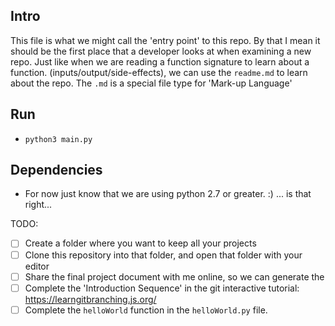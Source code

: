 Intro
- 
This file is what we might call the 'entry point' to this repo. By that I mean it should be the first place that a
developer looks at when examining a new repo. Just like when we are reading a function signature to learn about a function.
(inputs/output/side-effects), we can use the `readme.md` to learn about the repo. The `.md` is a special file type for 'Mark-up Language'

## Run
- `python3 main.py`

## Dependencies
- For now just know that we are using python 2.7 or greater. :) ... is that right...

TODO:
- [ ] Create a folder where you want to keep all your projects
- [ ] Clone this repository into that folder, and open that folder with your editor
- [ ] Share the final project document with me online, so we can generate the 
- [ ] Complete the 'Introduction Sequence' in the git interactive tutorial: https://learngitbranching.js.org/
- [ ] Complete the `helloWorld` function in the `helloWorld.py` file.
